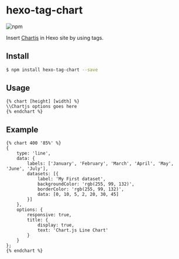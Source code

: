 # hexo-tag-chart

![npm](https://img.shields.io/npm/v/hexo-tag-chart)

Insert [Chartjs](https://www.chartjs.org/) in Hexo site by using tags.

## Install 

```bash
$ npm install hexo-tag-chart --save
```

## Usage

```
{% chart [height] [width] %}
\\Chartjs options goes here
{% endchart %}
```

## Example

```
{% chart 400 '85%' %}
{
    type: 'line',
    data: {
        labels: ['January', 'February', 'March', 'April', 'May', 'June', 'July'],
        datasets: [{
            label: 'My First dataset',
            backgroundColor: 'rgb(255, 99, 132)',
            borderColor: 'rgb(255, 99, 132)',
            data: [0, 10, 5, 2, 20, 30, 45]
        }]
    },
    options: {
        responsive: true,
        title: {
            display: true,
            text: 'Chart.js Line Chart'
        }
    }
};
{% endchart %}
```